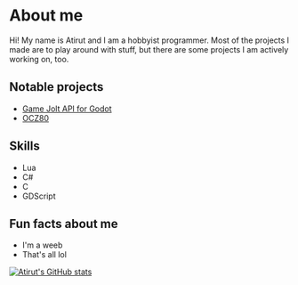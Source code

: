 # About me
Hi! My name is Atirut and I am a hobbyist programmer. Most of the projects I made are to play around with stuff, but there are some projects I am actively working on, too.

## Notable projects
- [Game Jolt API for Godot](https://github.com/atirut-w/atirut.gj-api)
- [OCZ80](https://github.com/atirut-w/ocz80)

## Skills
- Lua
- C#
- C
- GDScript

## Fun facts about me
- I'm a weeb
- That's all lol

[![Atirut's GitHub stats](https://github-readme-stats.vercel.app/api?username=atirut-w)](https://github.com/anuraghazra/github-readme-stats)
